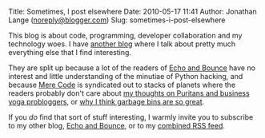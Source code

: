 Title: Sometimes, I post elsewhere
Date: 2010-05-17 11:41
Author: Jonathan Lange (noreply@blogger.com)
Slug: sometimes-i-post-elsewhere

This blog is about code, programming, developer collaboration and my
technology woes. I have [another blog](http://life.mumak.net) where I
talk about pretty much everything else that I find interesting.

<div>

They are split up because a lot of the readers of [Echo and
Bounce](http://life.mumak.net) have no interest and little understanding
of the minutiae of Python hacking, and because [Mere
Code](http://code.mumak.net) is syndicated out to stacks of planets
where the readers probably don't care about [my thoughts on Puritans and
business yoga
probloggers](http://life.mumak.net/2010/05/book-of-you-and-dammit-list.html),
or [why I think garbage bins are so
great](http://life.mumak.net/2009/05/meditations-on-garbage-bin.html).

</div>

<div>

If you *do* find that sort of stuff interesting, I warmly invite you to
subscribe to my other blog, [Echo and Bounce](http://life.mumak.net), or
to my [combined RSS feed](http://mumak.net/planet/rss20.xml).

</div>
